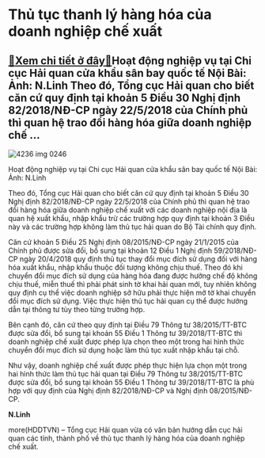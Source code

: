 Thủ tục thanh lý hàng hóa của doanh nghiệp chế xuất
===================================================

[:gift:Xem chi tiết ở đây:gift:](https://hddtvn.com/thu-tuc-thanh-ly-hang-hoa-cua-doanh-nghiep-che-xuat/)Hoạt động nghiệp vụ tại Chi cục Hải quan cửa khẩu sân bay quốc tế Nội Bài: Ảnh: N.Linh Theo đó, Tổng cục Hải quan cho biết căn cứ quy định tại khoản 5 Điều 30 Nghị định 82/2018/NĐ-CP ngày 22/5/2018 của Chính phủ thì quan hệ trao đổi hàng hóa giữa doanh nghiệp chế …
-------------------------------------------------------------------------------------------------------------------------------------------------------------------------------------------------------------------------------------------------------------------------





![4236 img 0246](https://haiquanonline.com.vn/stores/news_dataimages/linhntn/052020/27/10/in_article/4236_IMG_0246.jpg?rt=20200818101628 "Hoạt động nghiệp vụ tại Chi cục Hải quan cửa khẩu sân bay quốc tế Nội Bài: Ảnh: N.Linh")


Hoạt động nghiệp vụ tại Chi cục Hải quan cửa khẩu sân bay quốc tế Nội Bài: Ảnh: N.Linh



Theo đó, Tổng cục Hải quan cho biết căn cứ quy định tại khoản 5 Điều 30 Nghị định 82/2018/NĐ-CP ngày 22/5/2018 của Chính phủ thì quan hệ trao đổi hàng hóa giữa doanh nghiệp chế xuất với các doanh nghiệp nội địa là quan hệ xuất khẩu, nhập khẩu trừ các trường hợp quy định tại khoản 3 Điều này và các trường hợp không làm thủ tục hải quan do Bộ Tài chính quy định.


Căn cứ khoản 5 Điều 25 Nghị định 08/2015/NĐ-CP ngày 21/1/2015 của Chính phủ được sửa đổi, bổ sung tại khoản 12 Điều 1 Nghị định 59/2018/NĐ-CP ngày 20/4/2018 quy định thủ tục thay đổi mục đích sử dụng đối với hàng hóa xuất khẩu, nhập khẩu thuộc đối tượng không chịu thuế. Theo đó khi chuyển đổi mục đích sử dụng của hàng hóa đang được hưởng chế độ không chịu thuế, miễn thuế thì phải phát sinh tờ khai hải quan mới, tuy nhiên không quy định cụ thể việc doanh nghiệp sở hữu phải thực hiện mở tờ khai chuyển đổi mục đích sử dụng. Việc thực hiện thủ tục hải quan cụ thể được hướng dẫn tại thông tư tùy theo từng trường hợp.


Bên cạnh đó, căn cứ theo quy định tại Điều 79 Thông tư 38/2015/TT-BTC được sửa đổi, bổ sung tại khoản 55 Điều 1 Thông tư 39/2018/TT-BTC thì doanh nghiệp chế xuất được phép lựa chọn theo một trong hai hình thức chuyển đổi mục đích sử dụng hoặc làm thủ tục xuất nhập khẩu tại chỗ.


Như vậy, doanh nghiệp chế xuất được phép thực hiện lựa chọn một trong hai hình thức làm thủ tục hải quan tại Điều 79 Thông tư 38/2015/TT-BTC được sửa đổi, bổ sung tại khoản 55 Điều 1 Thông tư 39/2018/TT-BTC là phù hợp với quy định của Nghị định 82/2018/NĐ-CP và Nghị định 08/2015/NĐ-CP.




**N.Linh**



more(HDDTVN) – Tổng cục Hải quan vừa có văn bản hướng dẫn cục hải quan các tỉnh, thành phố về thủ tục thanh lý hàng hóa của doanh nghiệp chế xuất.

